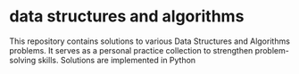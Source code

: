 # data structures and algorithms
This repository contains solutions to various Data Structures and Algorithms problems. It serves as a personal practice collection to strengthen problem-solving skills. Solutions are implemented in Python
